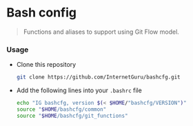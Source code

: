 # Bash config

> Functions and aliases to support using Git Flow model.

### Usage

- Clone this repository

    ```bash
    git clone https://github.com/InternetGuru/bashcfg.git
    ```

- Add the following lines into your `.bashrc` file

    ```bash
    echo "IG bashcfg, version $(< $HOME/"bashcfg/VERSION")"
    source "$HOME/bashcfg/common"
    source "$HOME/bashcfg/git_functions"
    ```

